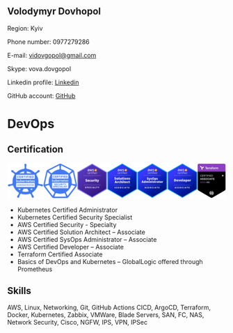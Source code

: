 ## Volodymyr Dovhopol	
Region: 	 Kyiv	 	

Phone number:	 0977279286	

E-mail:	              vidovgopol@gmail.com	

Skype:	              vova.dovgopol	

Linkedin profile: [Linkedin]

GitHub account: [GitHub]

# DevOps

## Certification

![certs](./pictures/certs.png)

-	Kubernetes Certified Administrator
-	Kubernetes Certified Security Specialist
-	AWS Certified Security - Specialty
-	AWS Certified Solution Architect – Associate
-	AWS Certified SysOps Administrator – Associate
-	AWS Certified Developer – Associate
-	Terraform Certified Associate
-	Basics of DevOps and Kubernetes – GlobalLogic offered through Prometheus

## Skills

AWS, Linux, Networking, Git, GitHub Actions CICD, ArgoCD, Terraform, Docker, Kubernetes, Zabbix, VMWare, Blade Servers, SAN, FC, NAS, Network Security, Cisco, NGFW, IPS, VPN, IPSec




[Linkedin]: <https://www.linkedin.com/in/vladymyr-dovgopol-35790267>
[GitHub]: <https://github.com/vidovgopol>

